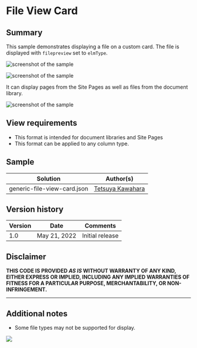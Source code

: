 # File View Card

## Summary
This sample demonstrates displaying a file on a custom card. The file is displayed with `filepreview` set to `elmType`.

![screenshot of the sample](./assets/screenshot.png)

![screenshot of the sample](./assets/screenshot_document_library.gif)

It can display pages from the Site Pages as well as files from the document library.

![screenshot of the sample](./assets/screenshot_site_pages.gif)

## View requirements

- This format is intended for document libraries and Site Pages
- This format can be applied to any column type.

## Sample

Solution                   |Author(s)
---------------------------|---------------------------
generic-file-view-card.json|[Tetsuya Kawahara](https://twitter.com/techan_k)

## Version history

Version |Date         |Comments
--------|-------------|--------
1.0     |May 21, 2022 |Initial release

## Disclaimer
**THIS CODE IS PROVIDED *AS IS* WITHOUT WARRANTY OF ANY KIND, EITHER EXPRESS OR IMPLIED, INCLUDING ANY IMPLIED WARRANTIES OF FITNESS FOR A PARTICULAR PURPOSE, MERCHANTABILITY, OR NON-INFRINGEMENT.**

---

## Additional notes

- Some file types may not be supported for display.

<img src="https://pnptelemetry.azurewebsites.net/list-formatting/column-samples/generic-file-view-card" />
